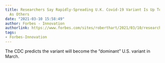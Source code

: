 ```yaml
---
title: Researchers Say Rapidly-Spreading U.K. Covid-19 Variant Is Up To Twice As Deadly
  As Others
date: "2021-03-10 15:58:49"
author: Forbes - Innovation
authorlink: https://www.forbes.com/sites/roberthart/2021/03/10/researchers-say-rapidly-spreading-uk-covid-19-variant-is-up-to-twice-as-deadly-as-others/
tags:
- Forbes-Innovation
---
```

The CDC predicts the variant will become the “dominant” U.S. variant in March.